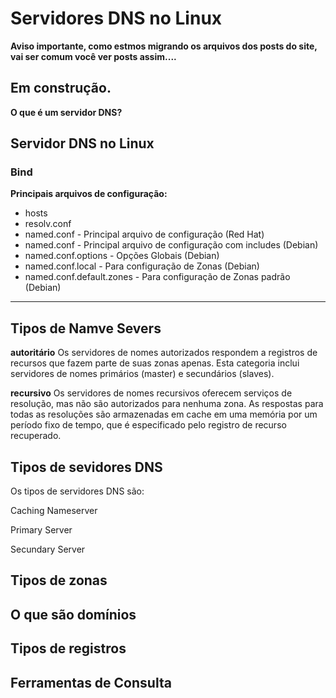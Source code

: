 # Servidores DNS no Linux

**Aviso importante, como estmos migrando os arquivos dos posts do site, vai ser comum você ver posts assim....**

## Em construção.

**O que é um servidor DNS?**

## Servidor DNS no Linux

### Bind 

**Principais arquivos de configuração:**

* hosts 
* resolv.conf
* named.conf - Principal arquivo de configuração (Red Hat)
* named.conf - Principal arquivo de configuração com includes (Debian)
* named.conf.options - Opções Globais (Debian)
* named.conf.local - Para configuração de Zonas (Debian)
* named.conf.default.zones - Para configuração de Zonas padrão (Debian)


---
## Tipos de Namve Severs

**autoritário**
Os servidores de nomes autorizados respondem a registros de recursos que fazem parte de suas zonas apenas. Esta categoria inclui servidores de nomes primários (master) e secundários (slaves).

**recursivo**
Os servidores de nomes recursivos oferecem serviços de resolução, mas não são autorizados para nenhuma zona. As respostas para todas as resoluções são armazenadas em cache em uma memória por um período fixo de tempo, que é especificado pelo registro de recurso recuperado.



## Tipos de sevidores DNS

Os tipos de servidores DNS são:

Caching Nameserver

Primary Server

Secundary Server


## Tipos de zonas


## O que são domínios


## Tipos de registros


## Ferramentas de Consulta
